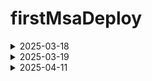 # firstMsaDeploy

<details>
    <summary>2025-03-18</summary>

    # MSA 프로젝트 Docker 배포 및 HTTPS 설정 가이드

## 개요

이 문서는 마이크로서비스 아키텍처(MSA) 프로젝트를 Docker를 사용하여 배포하고 HTTPS를
설정하는 과정을 설명합니다. 프론트엔드와 여러 백엔드 서비스를 Docker 컨테이너로 배포하고,
Let's Encrypt 인증서를 사용하여 안전한 HTTPS 연결을 구성했습니다.

## 배포 환경

- AWS EC2 인스턴스
- Docker & Docker Compose
- SSL/TLS: Let's Encrypt 인증서
- 도메인: j12c202.p.ssafy.io

## 프로젝트 구조

```
project-root/
│
├── docker-compose.yml
├── nginx-ssl.conf
│
├── BE/
│   ├── config-service/
│   ├── eureka-service/
│   ├── gateway-service/
│   ├── user-service/
│   ├── diary-service/
│   └── lucky-service/
│
└── FE/
    ├── src/
    └── ...
```

## 배포 단계

### 1. Docker 컴포즈 구성

`docker-compose.yml` 파일을 통해 다음 서비스를 컨테이너화하여 배포:

- Config Service: 8888 포트 (마이크로서비스 설정 관리)
- Eureka Service: 8761 포트 (서비스 디스커버리)
- Gateway Service: 8080 포트 (API 게이트웨이)
- Frontend Service: 80 포트, 443 포트 (웹 인터페이스)

### 2. SSL 인증서 발급

Let's Encrypt의 무료 SSL 인증서를 발급받아 안전한 HTTPS 통신 지원:

```bash
# Certbot 설치
sudo apt-get update
sudo apt-get install certbot

# SSL 인증서 발급
sudo certbot certonly --standalone -d j12c202.p.ssafy.io
```

### 3. Nginx HTTPS 설정

HTTPS 리다이렉션 및 SSL 인증서 적용을 위한 Nginx 설정:

```nginx
# nginx-ssl.conf
server {
    listen 80;
    server_name j12c202.p.ssafy.io;
    return 301 https://$host$request_uri;
}

server {
    listen 443 ssl;
    server_name j12c202.p.ssafy.io;

    ssl_certificate /etc/letsencrypt/live/j12c202.p.ssafy.io/fullchain.pem;
    ssl_certificate_key /etc/letsencrypt/live/j12c202.p.ssafy.io/privkey.pem;

    # 보안 설정
    ssl_protocols TLSv1.2 TLSv1.3;
    ssl_prefer_server_ciphers on;
    ssl_ciphers 'EECDH+AESGCM:EDH+AESGCM:AES256+EECDH:AES256+EDH';

    # 정적 파일 제공
    location / {
        root /usr/share/nginx/html;
        index index.html index.htm;
        try_files $uri $uri/ /index.html;
    }

    # API 프록시
    location /api {
        proxy_pass http://gateway-service:8080;
        proxy_set_header Host $host;
        proxy_set_header X-Real-IP $remote_addr;
        proxy_set_header X-Forwarded-For $proxy_add_x_forwarded_for;
        proxy_set_header X-Forwarded-Proto $scheme;
    }
}
```

### 4. Docker Compose 설정에 SSL 적용

프론트엔드 서비스에 인증서 및 Nginx 설정 마운트:

```yaml
frontend:
  image: imjuchan/frontend-service:latest
  ports:
    - "80:80"
    - "443:443"
  volumes:
    - /etc/letsencrypt:/etc/letsencrypt:ro
    - ./nginx-ssl.conf:/etc/nginx/conf.d/default.conf
  networks:
    - frontend-network
```

## 서비스 관리 명령어

서비스 시작:

```bash
docker compose up -d
```

서비스 중지:

```bash
docker compose down
```

로그 확인:

```bash
docker compose logs -f [서비스명]
```

## 현재 상태 및 접근 방법

- 웹 인터페이스: https://j12c202.p.ssafy.io
- HTTP 요청은 자동으로 HTTPS로 리다이렉트됩니다
- 서비스 디스커버리(Eureka): http://j12c202.p.ssafy.io:8761

## 향후 계획

- Gateway Service 연결 문제 해결
- 비즈니스 마이크로서비스 추가 통합
- CI/CD 파이프라인 구축 (Jenkins)
- 모니터링 시스템 구축 (Prometheus/Grafana)
- 로그 집중화 (ELK Stack)

## 참고 사항

- SSL 인증서는 90일마다 갱신이 필요합니다
- certbot을 통한 자동 갱신이 설정되어 있습니다
</details>

<details>
    <summary>2025-03-19</summary>

# 1. 설정 초기화

```docker
# 시스템 패키지 업데이트
sudo apt update
sudo apt upgrade -y
```

# 2. 기본 유틸리티 설정

```docker
# 기본 유틸리티 설치
sudo apt install -y git curl wget vim htop
```

# 3. UFW 허용번호 확인

```powershell

# UFW 상태 확인
sudo ufw status numbered

#대충이런식으로나옴
ubuntu@ip-172-26-14-197:~$ sudo ufw status numbered
Status: active
     To                         Action      From
     --                         ------      ----
[ 1] 22                         ALLOW IN    Anywhere
[ 2] 80                         ALLOW IN    Anywhere
[ 3] 44                         ALLOW IN    Anywhere
[ 4] 8989                       ALLOW IN    Anywhere
[ 5] 22 (v6)                    ALLOW IN    Anywhere (v6)
[ 6] 80 (v6)                    ALLOW IN    Anywhere (v6)
[ 7] 44 (v6)                    ALLOW IN    Anywhere (v6)
[ 8] 8989 (v6)                  ALLOW IN    Anywhere (v6)
ubuntu@ip-172-26-14-197:~$ ls -la ~/ | grep .ssh
drwx------ 2 ubuntu ubuntu 4096 Mar 18 05:48 .ssh
drwx------ 2 ubuntu ubuntu 4096 Mar 18 05:48 .ssh_bak
ubuntu@ip-172-26-14-197:~$
```

# 4. Docker 설치

```powershell
# 필요한 패키지 설치
sudo apt update
sudo apt install -y apt-transport-https ca-certificates curl software-properties-common

# Docker 공식 GPG 키 추가
curl -fsSL https://download.docker.com/linux/ubuntu/gpg | sudo apt-key add -

# Docker 저장소 추가
sudo add-apt-repository "deb [arch=amd64] https://download.docker.com/linux/ubuntu $(lsb_release -cs) stable"

# 패키지 정보 업데이트
sudo apt update

# Docker 설치
sudo apt install -y docker-ce

# Docker 서비스 상태 확인
sudo systemctl status docker

# 현재 사용자를 docker 그룹에 추가 (sudo 없이 docker 명령어 실행 가능)
sudo usermod -aG docker $USER
```

# 5. Docker Compose 설치

```powershell
# Docker Compose 최신 버전 설치
sudo curl -L "https://github.com/docker/compose/releases/download/v2.23.0/docker-compose-$(uname -s)-$(uname -m)" -o /usr/local/bin/docker-compose

# 실행 권한 부여
sudo chmod +x /usr/local/bin/docker-compose

# 버전 확인
docker-compose --version

# 로그아웃 후 다시 로그인하거나, 다음 명령어로 현재 세션에 그룹 변경 적용
newgrp docker
```

# 6. 도커와 도커 컴포즈 설치 확인

```powershell
docker-compose --version
# Hello World 컨테이너 실행 테스트
docker run hello-world
```

# 7. 각 프로젝트 마다 도커파일 생성

- 아래와 방법으로 할거면 spring은 mvn clean package 로 빌드 먼저해야함

```powershell
#스프링 예시
FROM openjdk:21
WORKDIR /app
COPY target/*.jar config-service.jar
EXPOSE 8888
ENTRYPOINT ["java", "-jar", "config-service.jar"]
```

```powershell
# 프론트 예시
FROM node:18-alpine AS build
WORKDIR /app
COPY package.json package-lock.json* ./
RUN npm ci
COPY . .
RUN npm run build

FROM nginx:alpine
COPY --from=build /app/dist /usr/share/nginx/html
COPY ./nginx.conf /etc/nginx/conf.d/default.conf
EXPOSE 80
CMD ["nginx", "-g", "daemon off;"]
```

# 8. 프론트 프로젝트 dockerfile이랑 같은 위치에 Nginx.conf 파일 생성

```powershell
server {
    listen 80;

    location / {
        root /usr/share/nginx/html;
        index index.html index.htm;
        try_files $uri $uri/ /index.html;
    }

    # 백엔드 API 요청 프록시
    location /api {
        proxy_pass http://gateway-service:8080;
        proxy_set_header Host $host;
        proxy_set_header X-Real-IP $remote_addr;
        proxy_set_header X-Forwarded-For $proxy_add_x_forwarded_for;
    }
}
```

# 9. 프로젝트 제일 루트 디렉토리에 Docker compose 파일 구성

- docker-compose.yml

```powershell
version: '3'

services:
  config-service:
    image: imjuchan/config-service:latest
    ports:
      - "8888:8888"
    networks:
      - backend-network

  eureka-service:
    image: imjuchan/eureka-service:latest
    ports:
      - "8761:8761"
    depends_on:
      - config-service
    networks:
      - backend-network
    environment:
      - SPRING_CLOUD_CONFIG_URI=http://config-service:8888

  gateway-service:
    image: imjuchan/gateway-service:latest
    ports:
      - "8080:8080"
    depends_on:
      - eureka-service
    networks:
      - backend-network
      - frontend-network
    environment:
      - SPRING_CONFIG_IMPORT=configserver:http://config-service:8888
      - SPRING_CLOUD_CONFIG_URI=http://config-service:8888
      - SPRING_CLOUD_CONFIG_FAIL_FAST=false
      - EUREKA_CLIENT_SERVICEURL_DEFAULTZONE=http://eureka-service:8761/eureka/

  frontend:
    image: imjuchan/frontend-service:latest
    ports:
      - "80:80"
      - "443:443"
    depends_on:
      - gateway-service
    networks:
      - frontend-network
    volumes:
      -  /etc/letsencrypt:/etc/letsencrypt:ro
      - ./nginx-ssl.conf:/etc/nginx/conf.d/default.conf
  # 나머지 서비스들 추가 (user-service, diary-service, lucky-service 등)

networks:
  backend-network:
    driver: bridge
  frontend-network:
    driver: bridge

```

# 10. ec2 들어와서 테스트

```powershell

docker-compose up -d
docker-compose ps
docker-compose logs -f [서비스명]

docker-compose logs -f config-service
docker-compose logs -f eureka-service
docker-compose logs -f gateway-service
docker-compose logs -f frontend
```

# 11. ec2에서 docker-compose.yml 생성

```powershell

# docker-compose.yml 파일 생성 및 편집
nano docker-compose.yml
```

# 12. ec2에서 docker-compose.yml 파일 작성

- 위에서 작성했떤 docker-compose.yml 파일 그대로 가져와서 써도 됌
- ctrl+o 저장
- 엔터
- ctrl+x 나가기

# 13. ec2에서 확인

```powershell
docker compose up -d
docker compose ps
docker compose logs -f
```

- 여기까지 하면 http 배포는 끝

# 14. https 설정

- Let’s Encrypt 로 무료 SSL 인증서 발급

```powershell
sudo apt-get update
sudo apt-get install certbot python3-certbot-nginx
sudo certbot --nginx -d j12c202.p.ssafy.io
```

# 15. nginx 설정

- docker-compose.yml 파일과 같은 위치

```powershell
# EC2 서버에서 nginx-ssl.conf 파일 생성
cat > nginx-ssl.conf << EOF
server {
    listen 80;
    server_name j12c202.p.ssafy.io;
    return 301 https://$host$request_uri;
}

server {
    listen 443 ssl;
    server_name j12c202.p.ssafy.io;

    ssl_certificate /etc/letsencrypt/live/j12c202.p.ssafy.io/fullchain.pem;
    ssl_certificate_key /etc/letsencrypt/live/j12c202.p.ssafy.io/privkey.pem;

    ssl_protocols TLSv1.2 TLSv1.3;
    ssl_prefer_server_ciphers on;
    ssl_ciphers 'EECDH+AESGCM:EDH+AESGCM:AES256+EECDH:AES256+EDH';

    location / {
        root /usr/share/nginx/html;
        index index.html index.htm;
        try_files $uri $uri/ /index.html;
    }

    location /api {
        proxy_pass http://gateway-service:8080;
        proxy_set_header Host $host;
        proxy_set_header X-Real-IP $remote_addr;
        proxy_set_header X-Forwarded-For $proxy_add_x_forwarded_for;
        proxy_set_header X-Forwarded-Proto $scheme;
    }
}
EOF
```

- 사실 이거 끝나고 docker-compose.yml 에 추가해야할 내용있는데 귀찮아서 위에 올릴때 한꺼번에 올림

```powershell
frontend:
  image: imjuchan/frontend-service:latest
  ports:
    - "80:80"
    - "443:443"  # HTTPS 포트 추가
  depends_on:
    - gateway-service
  networks:
    - frontend-network
  volumes:
    - /etc/letsencrypt:/etc/letsencrypt:ro  # 인증서 디렉토리 마운트
    - ./nginx-ssl.conf:/etc/nginx/conf.d/default.conf  # Nginx 설정 파일 마운트
```

# 16. 도커 적용

```powershell
# 기존 컨테이너 중지
docker compose down

# 새 설정으로 컨테이너 시작
docker compose up -d
```

# 17.certbot 설치

```powershell
sudo apt-get update
sudo apt-get install certbot

docker compose down

certbot --version
sudo certbot certonly --standalone -d j12c202.p.ssafy.io

docker compose up -d
```

- 인증서 발급 과정에서 일시적으로 80번 포트를 사용함으로 잠시 도커를 꺼놈
- 그리고 다시 키기

# 18. ec2에 젠킨스 설치

```powershell
# Jenkins 저장소 키 가져오기
sudo wget -O /usr/share/keyrings/jenkins-keyring.asc \
  https://pkg.jenkins.io/debian-stable/jenkins.io-2023.key

# Jenkins 저장소 추가
echo deb [signed-by=/usr/share/keyrings/jenkins-keyring.asc] \
  https://pkg.jenkins.io/debian-stable binary/ | sudo tee \
  /etc/apt/sources.list.d/jenkins.list > /dev/null

# 패키지 목록 업데이트
sudo apt-get update

# Jenkins 설치 전 Java 설치 (Jenkins는 Java 기반)
sudo apt-get install -y openjdk-17-jdk

# Jenkins 설치
sudo apt-get install -y jenkins

# Jenkins 서비스 시작
sudo systemctl start jenkins

# Jenkins 서비스 상태 확인
sudo systemctl status jenkins
```

# 19. 젠킨스 설정

```powershell
관리자 비밀번호 확인해야함
sudo cat /var/lib/jenkins/secrets/initialAdminPassword
```

- 이때 젠킨스는 8080 쓰기 때문에 아까 ufw에서 8080 허용되고 있는지 확인

```powershell
sudo ufw status numbered
sudo ufw allow 8080
sudo ufw status numbered

```

# 20. 젠킨스 가입

- 가입되면 http://j12c202.p.ssafy.io:8080에 들어가서 가입하기

# 21. 플러그인 설치

- 관리 들어가서 플러그인 관리 들어가기
-

GitLab
GitLab API
Docker
Docer pipeline

이거 선택 하기

- 설치 후 재시작
</details>

<details>
  <summary>2025-04-11</summary>

# 1. 젠킨스?? 빌드 트리거 설정?

- 젠킨스 API_TOKEN

```docker
curl -X POST "http://j12c202.p.ssafy.io:8080/job/j12c202-pipeline/build" \
     --user USERNAME:YOUR_API_TOKEN
```

```docker

curl -X POST "http://j12c202.p.ssafy.io:8080/job/j12c202-pipeline/build" --user
```

- 201이나 302 뜨면 잘된거

# 2. Docker-compose-monitoring.yml

```docker
version: '3'
services:
  prometheus:
    image: prom/prometheus:latest
    container_name: prometheus
    ports:
      - "9090:9090"
    volumes:
      - ./prometheus/prometheus.yml:/etc/prometheus/prometheus.yml
      - prometheus_data:/prometheus
    command:
      - '--config.file=/etc/prometheus/prometheus.yml'
      - '--storage.tsdb.path=/prometheus'
      - '--web.console.libraries=/usr/share/prometheus/console_libraries'
      - '--web.console.templates=/usr/share/prometheus/consoles'
    restart: unless-stopped
    networks:
      - monitoring-network
      - backend-network
  node-exporter:
    image: prom/node-exporter:latest
    container_name: node-exporter
    ports:
      - "9100:9100"
    restart: unless-stopped
    networks:
      - monitoring-network
  cadvisor:
    image: gcr.io/cadvisor/cadvisor:latest
    container_name: cadvisor
    ports:
      - "8082:8080"
    volumes:
      - /:/rootfs:ro
      - /var/run:/var/run:ro
      - /sys:/sys:ro
      - /var/lib/docker/:/var/lib/docker:ro
      - /dev/disk/:/dev/disk:ro
    restart: unless-stopped
    networks:
      - monitoring-network
  loki:
    image: grafana/loki:2.8.0
    container_name: loki
    ports:
      - "3100:3100"
    volumes:
      - ./loki/loki-config.yml:/etc/loki/local-config.yaml
      - ./loki/tmp:/tmp/loki
      - ./loki/wal:/wal
    command: -config.file=/etc/loki/local-config.yaml
    restart: unless-stopped
    networks:
      - monitoring-network
  promtail:
    image: grafana/promtail:2.8.0
    container_name: promtail
    volumes:
      - ./promtail/promtail-config.yml:/etc/promtail/config.yml
      - /var/log:/var/log
    command: -config.file=/etc/promtail/config.yml
    restart: unless-stopped
    networks:
      - monitoring-network
  grafana:
    image: grafana/grafana:latest
    container_name: grafana
    ports:
      - "3000:3000"
    volumes:
      - grafana_data:/var/lib/grafana
      - ./grafana/provisioning:/etc/grafana/provisioning
    environment:
      - GF_SECURITY_ADMIN_USER=admin
      - GF_SECURITY_ADMIN_PASSWORD=admin123  # 실제 환경에서는 보안을 위해 변경하세요
      - GF_USERS_ALLOW_SIGN_UP=false
    restart: unless-stopped
    networks:
      - monitoring-network
      - backend-network  # 기존 백엔드 네트워크와 연결
      - frontend-network  # 기존 프론트엔드 네트워크와 연결
volumes:
  prometheus_data:
  grafana_data:
networks:
  monitoring-network:
    driver: bridge
  backend-network:
    external: true
    name: ubuntu_backend-network  # 실제 Docker 네트워크 이름으로 수정
  frontend-network:
    external: true
    name: ubuntu_frontend-network  # 실제 Docker 네트워크 이름으로 수정

```

# 3. /home/ubuntu/ 루트로 모니터링 폴더 만들기

```docker
mkdir -p /home/ubuntu/prometheus
mkdir -p /home/ubuntu/loki
mkdir -p /home/ubuntu/promtail
mkdir -p /home/ubuntu/grafana/provisioning/datasources
mkdir -p /home/ubuntu/grafana/provisioning/dashboards
```

# 4. prometheus 경로에서 prometheus.yml 생성

```docker
global:
  scrape_interval: 15s
  evaluation_interval: 15s

scrape_configs:
  - job_name: 'prometheus'
    static_configs:
      - targets: ['localhost:9090']

  - job_name: 'node-exporter'
    static_configs:
      - targets: ['node-exporter:9100']

  - job_name: 'cadvisor'
    static_configs:
      - targets: ['cadvisor:8080']

  - job_name: 'spring-boot-apps'
    metrics_path: '/actuator/prometheus'
    scrape_interval: 5s
    eureka_sd_configs:
      - server: http://eureka-service:8761/eureka
    relabel_configs:
      - source_labels: [__meta_eureka_app_name]
        action: keep
        regex: 'CONFIG-SERVICE|EUREKA-SERVICE|GATEWAY-SERVICE'
      - source_labels: [__meta_eureka_app_instance_id]
        target_label: instance_id

```

# 5. loki경로에서 loki-config.yml 생성

```docker
auth_enabled: false

server:
  http_listen_port: 3100

ingester:
  lifecycler:
    address: 127.0.0.1
    ring:
      kvstore:
        store: inmemory
      replication_factor: 1
  chunk_idle_period: 5m
  wal:
    enabled: true
    dir: "/wal"

schema_config:
  configs:
    - from: 2020-05-15
      store: boltdb-shipper
      object_store: filesystem
      schema: v11
      index:
        prefix: index_
        period: 24h

storage_config:
  boltdb_shipper:
    active_index_directory: /tmp/loki/index
    cache_location: /tmp/loki/cache
    shared_store: filesystem
  filesystem:
    directory: /tmp/loki/chunks

compactor:
  working_directory: /tmp/loki/compactor

```

# 6. Promtail 경로에서 promtail-config.yml 생성

```docker
server:
  http_listen_port: 9080
  grpc_listen_port: 0

positions:
  filename: /tmp/positions.yaml

clients:
  - url: http://loki:3100/loki/api/v1/push

scrape_configs:
  - job_name: system
    static_configs:
      - targets:
          - localhost
        labels:
          job: varlogs
          __path__: /var/log/*log
  - job_name: containers
    static_configs:
      - targets:
          - localhost
        labels:
          job: containerlogs
          __path__: /var/lib/docker/containers/*/*log

```

# 7. Grafana 데이터 소스 설정

- ./grafana/provisioning/datasources/datasources.yml

```docker
apiVersion: 1

datasources:
  - name: Prometheus
    type: prometheus
    access: proxy
    url: http://prometheus:9090
    isDefault: true
    version: 1
    editable: true

  - name: Loki
    type: loki
    access: proxy
    url: http://loki:3100
    version: 1
    editable: true

```

# 8. Grafana 대시보드 설정

```docker
apiVersion: 1

providers:
  - name: 'Default'
    orgId: 1
    folder: ''
    type: file
    disableDeletion: false
    editable: true
    allowUiUpdates: true
    options:
      path: /var/lib/grafana/dashboards

```

# 9. 파일 권한 주기

```docker
chmod -R 755 /home/ubuntu/prometheus /home/ubuntu/loki /home/ubuntu/promtail /home/ubuntu/grafana
```

# 10. 백엔드 application.properties에서 추가 설정

- config-service에서 몰려있는 곳에 추가 근데 나는 이렇게 추가함

```docker
management:
  endpoints:
    web:
      exposure:
        include: health,info,prometheus
  metrics:
    export:
      prometheus:
        enabled: true
  endpoint:
    prometheus:
      enabled: true
    health:
      show-details: always
```

```docker
management:
  endpoints:
    web:
      exposure:
        include: ${MANAGEMENT_ENDPOINTS_INCLUDE}
  metrics:
    export:
      prometheus:
        enabled: ${PROMETHEUS_ENABLED}
  endpoint:
    prometheus:
      enabled: ${PROMETHEUS_ENDPOINT_ENABLED:true}
    health:
      show-details: ${HEALTH_DETAILS}

```

# 11. UFW 방화벽 설정해주기

```docker
# Prometheus UI 접근 허용
sudo ufw allow 9090/tcp

# Node Exporter 접근 허용
sudo ufw allow 9100/tcp

# cAdvisor 접근 허용
sudo ufw allow 8082/tcp

# Loki 접근 허용
sudo ufw allow 3100/tcp

# Grafana UI 접근 허용
sudo ufw allow 3000/tcp
```

# 12. pom.xml 에 프로메테우스 의존성 추가

- 모든 서비스 다 넣긴했음

```docker
<dependency>
    <groupId>org.springframework.boot</groupId>
    <artifactId>spring-boot-starter-actuator</artifactId>
</dependency>
<dependency>
    <groupId>io.micrometer</groupId>
    <artifactId>micrometer-registry-prometheus</artifactId>
</dependency>
```

# 13. 모니터링 스택 실행하기

```docker
docker-compose -f docker-compose-monitoring.yml up -d
docker ps | grep 'prometheus\|grafana\|loki\|promtail\|cadvisor\|node-exporter'

```

**Loki가 오류가 난다면?**

```docker
# Loki 임시 디렉토리 생성
mkdir -p /home/ubuntu/loki/tmp/loki/index
mkdir -p /home/ubuntu/loki/tmp/loki/cache
mkdir -p /home/ubuntu/loki/tmp/loki/chunks
mkdir -p /home/ubuntu/loki/tmp/loki/compactor

# 권한 설정
chmod -R 777 /home/ubuntu/loki/tmp

# WAL 디렉토리 생성
mkdir -p /home/ubuntu/loki/wal

# 모든 사용자에게 쓰기 권한 부여
chmod -R 777 /home/ubuntu/loki/wal

# 디렉토리 권한 확인
ls -la /home/ubuntu/loki/tmp

# 권한 수정
sudo chmod -R 777 /home/ubuntu/loki/tmp

sudo chown -R loki:loki /tmp/loki
sudo chmod -R 755 /tmp/loki
```

</details>

